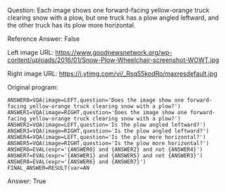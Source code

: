 Question: Each image shows one forward-facing yellow-orange truck clearing snow with a plow, but one truck has a plow angled leftward, and the other truck has its plow more horizontal.

Reference Answer: False

Left image URL: https://www.goodnewsnetwork.org/wp-content/uploads/2016/01/Snow-Plow-Wheelchair-screenshot-WOWT.jpg

Right image URL: https://i.ytimg.com/vi/_Rsq55kodRo/maxresdefault.jpg

Original program:

```
ANSWER0=VQA(image=LEFT,question='Does the image show one forward-facing yellow-orange truck clearing snow with a plow?')
ANSWER1=VQA(image=RIGHT,question='Does the image show one forward-facing yellow-orange truck clearing snow with a plow?')
ANSWER2=VQA(image=LEFT,question='Is the plow angled leftward?')
ANSWER3=VQA(image=RIGHT,question='Is the plow angled leftward?')
ANSWER4=VQA(image=LEFT,question='Is the plow more horizontal?')
ANSWER5=VQA(image=RIGHT,question='Is the plow more horizontal?')
ANSWER6=EVAL(expr='{ANSWER0} and {ANSWER2} and not {ANSWER4}')
ANSWER7=EVAL(expr='{ANSWER1} and {ANSWER5} and not {ANSWER3}')
ANSWER8=EVAL(expr='{ANSWER6} and {ANSWER7}')
FINAL_ANSWER=RESULT(var=AN
```
Answer: True

